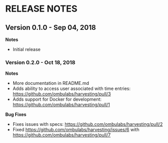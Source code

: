 # RELEASE NOTES

## Version 0.1.0 - Sep 04, 2018

**Notes**

- Initial release

### Version 0.2.0 - Oct 18, 2018

**Notes**

- More documentation in README.md
- Adds ability to access user associated with time entries: https://github.com/ombulabs/harvesting/pull/3
- Adds support for Docker for development: https://github.com/ombulabs/harvesting/pull/1

**Bug Fixes**

- Fixes issues with specs: https://github.com/ombulabs/harvesting/pull/2
- Fixed https://github.com/ombulabs/harvesting/issues/6 with https://github.com/ombulabs/harvesting/pull/7
